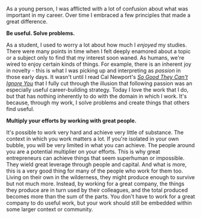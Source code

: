 As a young person, I was afflicted with a lot of confusion about what was important in my career. Over time I embraced a few principles that made a great difference.

**Be useful. Solve problems.**

As a student, I used to worry a lot about how much I *enjoyed* my studies. There were many points in time when I felt deeply enamored about a topic or a subject only to find that my interest soon waned. As humans, we're wired to enjoy certain kinds of things. For example, there is an inherent joy in novelty - this is what I was picking up and interpreting as *passion* in those early days. It wasn't until I read Cal Newport's [*So Good They Can't Ignore You*](https://www.amazon.com/gp/product/1455509124/) that I fully cut through the illusion that following passion was an especially useful career-building strategy. Today I love the work that I do, but that has nothing inherently to do with the domain in which I work. It's because, through my work, I solve problems and create things that others find useful.

**Multiply your efforts by working with great people.**

It's possible to work very hard and achieve very little of substance. The context in which you work matters a lot. If you're isolated in your own bubble, you will be very limited in what you can achieve. The people around you are a potential multiplier on your efforts. This is why great entrepreneurs can achieve things that seem superhuman or impossible. They wield great leverage through people and capital. And what is more, this is a very good thing for many of the people who work for them too. Living on their own in the wilderness, they might produce enough to survive but not much more. Instead, by working for a great company, the things they produce are in turn used by their colleagues, and the total produced becomes more than the sum of the parts. You don't have to work for a great company to do useful work, but your work should still be embedded within some larger context or community.
